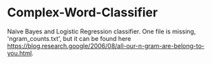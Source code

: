 # Complex-Word-Classifier
Naive Bayes and Logistic Regression classifier. One file is missing, 'ngram_counts.txt', but it can be found here https://blog.research.google/2006/08/all-our-n-gram-are-belong-to-you.html. 

